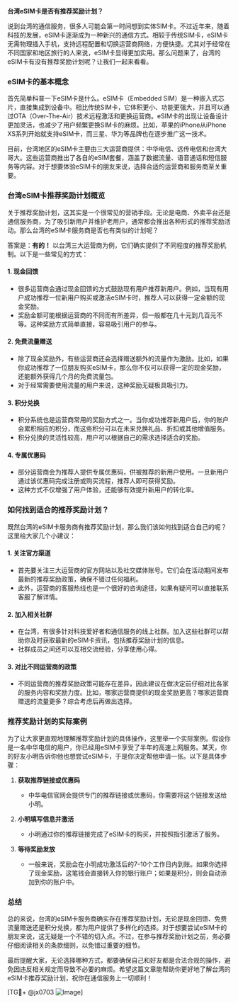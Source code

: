 **台湾eSIM卡是否有推荐奖励计划？**

说到台湾的通信服务，很多人可能会第一时间想到实体SIM卡。不过近年来，随着科技的发展，eSIM卡逐渐成为一种新兴的通信方式。相较于传统SIM卡，eSIM卡无需物理插入手机，支持远程配置和切换运营商网络，方便快捷。尤其对于经常在不同国家和地区旅行的人来说，eSIM卡显得更加实用。那么问题来了，台湾的eSIM卡有没有推荐奖励计划呢？让我们一起来看看。

### eSIM卡的基本概念

首先简单科普一下eSIM卡是什么。eSIM卡（Embedded SIM）是一种嵌入式芯片，直接集成到设备中。相比传统SIM卡，它体积更小、功能更强大，并且可以通过OTA（Over-The-Air）技术远程激活和更换运营商。eSIM卡的出现让设备设计更加灵活，也减少了用户频繁更换SIM卡的麻烦。比如，苹果的iPhone从iPhone XS系列开始就支持eSIM卡，而三星、华为等品牌也在逐步推广这一技术。

目前，台湾地区的eSIM卡主要由三大运营商提供：中华电信、远传电信和台湾大哥大。这些运营商推出了各自的eSIM套餐，涵盖了数据流量、语音通话和短信服务等内容。对于想要体验eSIM卡的朋友来说，选择合适的运营商和服务商至关重要。

### 台湾eSIM卡推荐奖励计划概览

关于推荐奖励计划，这其实是一个很常见的营销手段。无论是电商、外卖平台还是通信服务商，为了吸引新用户并维护老用户，通常都会推出各种形式的推荐奖励活动。那么台湾的eSIM卡服务商是否也有类似的计划呢？

答案是：**有的！** 以台湾三大运营商为例，它们确实提供了不同程度的推荐奖励机制。以下是一些常见的方式：

#### 1. **现金回馈**
   - 很多运营商会通过现金回馈的方式鼓励现有用户推荐新用户。例如，当现有用户成功推荐一位新用户购买或激活eSIM卡时，推荐人可以获得一定金额的现金奖励。
   - 奖励金额可能根据运营商的不同而有所差异，但一般都在几十元到几百元不等。这种奖励方式简单直接，容易吸引用户的参与。

#### 2. **免费流量赠送**
   - 除了现金奖励外，有些运营商还会选择赠送额外的流量作为激励。比如，如果你成功推荐了一位朋友购买eSIM卡，那么你不仅可以获得一定的现金奖励，还能额外获得几个月的免费流量包。
   - 对于经常需要使用流量的用户来说，这种奖励无疑极具吸引力。

#### 3. **积分兑换**
   - 积分系统也是运营商常用的奖励方式之一。当你成功推荐新用户后，你的账户会累积相应的积分，而这些积分可以在未来兑换礼品、折扣或其他增值服务。
   - 积分兑换的灵活性较高，用户可以根据自己的需求选择适合的奖励。

#### 4. **专属优惠码**
   - 部分运营商会为推荐人提供专属优惠码，供被推荐的新用户使用。一旦新用户通过该优惠码完成注册或购买流程，推荐人即可获得奖励。
   - 这种方式不仅增强了用户体验，还能够有效提升新用户的转化率。

### 如何找到适合的推荐奖励计划？

既然台湾的eSIM卡服务商有推荐奖励计划，那么我们该如何找到适合自己的呢？这里给大家几个小建议：

#### 1. **关注官方渠道**
   - 首先要关注三大运营商的官方网站以及社交媒体账号。它们会在活动期间发布最新的推荐奖励政策，确保不错过任何福利。
   - 此外，运营商的客服热线也是一个很好的咨询途径，如果有疑问可以直接联系客服了解详情。

#### 2. **加入相关社群**
   - 在台湾，有很多针对科技爱好者和通信服务的线上社群。加入这些社群可以帮助你及时获取最新的eSIM卡资讯，包括推荐奖励计划的信息。
   - 社群成员之间还可以互相交流经验，分享使用心得。

#### 3. **对比不同运营商的政策**
   - 不同运营商的推荐奖励政策可能存在差异，因此建议在做决定前仔细对比各家的服务内容和奖励力度。比如，哪家运营商提供的现金奖励更高？哪家运营商赠送的流量更多？综合考虑后再做出选择。

### 推荐奖励计划的实际案例

为了让大家更直观地理解推荐奖励计划的具体操作，这里举一个实际案例。假设你是一名中华电信的用户，你已经用eSIM卡享受了半年的高速上网服务。某天，你的好友小明告诉你他也想尝试eSIM卡，于是你决定帮他申请一张。以下是具体步骤：

1. **获取推荐链接或优惠码**
   - 中华电信官网会提供专门的推荐链接或优惠码，你需要将这个链接发送给小明。
   
2. **小明填写信息并激活**
   - 小明通过你的推荐链接完成了eSIM卡的购买，并按照指引激活了服务。

3. **等待奖励发放**
   - 一般来说，奖励会在小明成功激活后的7-10个工作日内到账。如果你选择了现金奖励，这笔钱会直接转入你的银行账户；如果是积分，则会自动添加到你的账户中。

### 总结

总的来说，台湾的eSIM卡服务商确实存在推荐奖励计划，无论是现金回馈、免费流量赠送还是积分兑换，都为用户提供了多样化的选择。对于想要尝试eSIM卡的朋友来说，这无疑是一个不错的切入点。不过，在参与推荐奖励计划之前，务必要仔细阅读相关的条款细则，以免错过重要的细节。

最后提醒大家，无论选择哪种方式，都要确保自己和好友都是合法合规的操作，避免因违反相关规定而导致不必要的麻烦。希望这篇文章能帮助你更好地了解台湾的eSIM卡推荐奖励计划，祝你在通信服务上一切顺利！

[TG💪+ @jx0703 ![Image](https://github.com/user-attachments/assets/dbca1d08-cadb-493c-b0ec-ad6f7a83f270)]